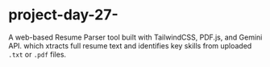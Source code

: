 # project-day-27-
A web-based Resume Parser tool built with TailwindCSS, PDF.js, and Gemini API. which xtracts full resume text and identifies key skills from uploaded `.txt` or `.pdf` files. 
